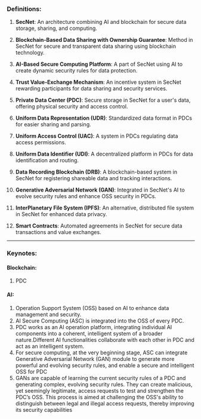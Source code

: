 ### Definitions:

1. **SecNet**: An architecture combining AI and blockchain for secure data storage, sharing, and computing.

2. **Blockchain-Based Data Sharing with Ownership Guarantee**: Method in SecNet for secure and transparent data sharing using blockchain technology.

3. **AI-Based Secure Computing Platform**: A part of SecNet using AI to create dynamic security rules for data protection.

4. **Trust Value-Exchange Mechanism**: An incentive system in SecNet rewarding participants for data sharing and security services.

5. **Private Data Center (PDC)**: Secure storage in SecNet for a user's data, offering physical security and access control.

6. **Uniform Data Representation (UDR)**: Standardized data format in PDCs for easier sharing and parsing.

7. **Uniform Access Control (UAC)**: A system in PDCs regulating data access permissions.

8. **Uniform Data Identifier (UDI)**: A decentralized platform in PDCs for data identification and routing.

9. **Data Recording Blockchain (DRB)**: A blockchain-based system in SecNet for registering shareable data and tracking interactions.

10. **Generative Adversarial Network (GAN)**: Integrated in SecNet's AI to evolve security rules and enhance OSS security in PDCs.

11. **InterPlanetary File System (IPFS)**: An alternative, distributed file system in SecNet for enhanced data privacy.

12. **Smart Contracts**: Automated agreements in SecNet for secure data transactions and value exchanges.

---
### Keynotes:

#### Blockchain:

1. PDC

#### AI:

1. Operation Support System (OSS) based on AI to enhance data management and security.
2. AI Secure Computing (ASC) is integrated into the OSS of every PDC.
3. PDC works as an AI operation platform, integrating individual AI components into a coherent, intelligent system of a broader nature.Different AI functionalities collaborate with each other in PDC and act as an intelligent system.
4. For secure computing, at the very beginning stage, ASC can integrate Generative Adversarial Network (GAN) module to generate more powerful and evolving security rules, and enable a secure and intelligent OSS for PDC
5. GANs are capable of learning the current security rules of a PDC and generating complex, evolving security rules. They can create malicious, yet seemingly legitimate, access requests to test and strengthen the PDC’s OSS. This process is aimed at challenging the OSS's ability to distinguish between legal and illegal access requests, thereby improving its security capabilities